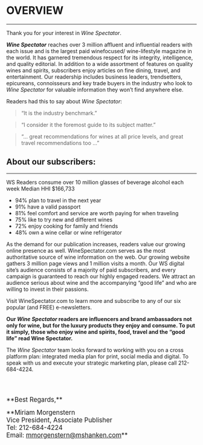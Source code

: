 # OVERVIEW
---
Thank you for your interest in *Wine Spectator*.

***Wine Spectator*** reaches over 3 million affluent and influential readers with each issue and is the largest paid winefocused/
wine-lifestyle magazine in the world. It has garnered tremendous respect for its integrity, intelligence, and quality
editorial. In addition to a wide assortment of features on quality wines and spirits, subscribers enjoy articles on fine dining,
travel, and entertainment. Our readership includes business leaders, trendsetters, epicureans, connoisseurs and key trade buyers
in the industry who look to *Wine Spectator* for valuable information they won’t find anywhere else.

Readers had this to say about *Wine Spectator*: 

>“It is the industry benchmark.”

>“I consider it the foremost guide to its subject matter.”

>“... great recommendations for wines at all price levels, and great travel recommendations too ...”

## About our subscribers:
---

WS Readers consume over 10 million glasses of beverage alcohol each week
Median HHI $166,733
* <span>94% plan to travel in the next year</span>
* <span>91% have a valid passport</span>
* <span>81% feel comfort and service are worth paying for when traveling</span>
* <span>75% like to try new and different wines</span>
* <span>72% enjoy cooking for family and friends</span>
* <span>48% own a wine cellar or wine refrigerator</span>

As the demand for our publication increases, readers value our growing online presence as well. WineSpectator.com serves as
the most authoritative source of wine information on the web. Our growing website gathers 3 million page views and 1 million
visits a month. Our WS digital site’s audience consists of a majority of paid subscribers, and every campaign is guaranteed to
reach our highly engaged readers. We attract an audience serious about wine and the accompanying “good life” and who are
willing to invest in their passions.

Visit WineSpectator.com to learn more and subscribe to any of our six popular (and FREE) e-newsletters.

**Our *Wine Spectator* readers are influencers and brand ambassadors not only for wine, but for the luxury products they
enjoy and consume. To put it simply, those who enjoy wine and spirits, food, travel and the “good life” read Wine
Spectator.**

The *Wine Spectator* team looks forward to working with you on a cross platform plan: integrated media plan for print, social
media and digital. To speak with us and execute your strategic marketing plan, please call 212-684-4224.

<br /><br />

<p><big>**Best Regards,**</big></p>

<p><big>**Miriam Morgenstern<br />
Vice President, Associate Publisher<br />
Tel: 212-684-4224<br />
Email: <a href="mailto:mmorgenstern@mshanken.com" target="_blank">mmorgenstern@mshanken.com</a>**</big></p><br />

